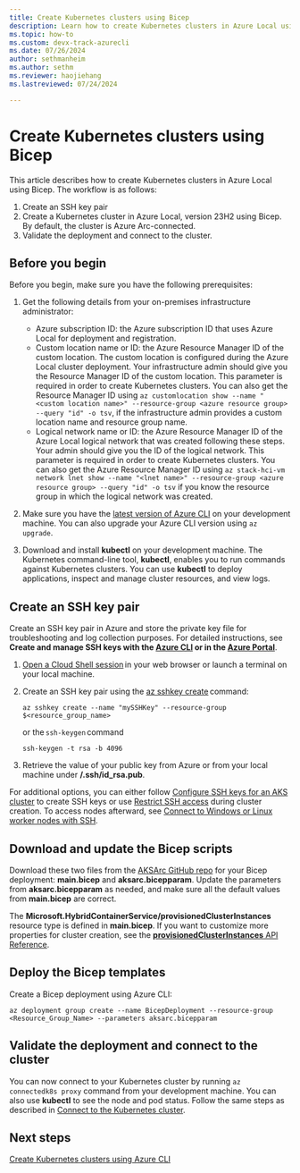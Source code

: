 ```yaml
---
title: Create Kubernetes clusters using Bicep
description: Learn how to create Kubernetes clusters in Azure Local using Bicep.
ms.topic: how-to
ms.custom: devx-track-azurecli
ms.date: 07/26/2024
author: sethmanheim
ms.author: sethm 
ms.reviewer: haojiehang
ms.lastreviewed: 07/24/2024

---
```


# Create Kubernetes clusters using Bicep

This article describes how to create Kubernetes clusters in Azure Local using Bicep. The workflow is as follows:

1. Create an SSH key pair
1. Create a Kubernetes cluster in Azure Local, version 23H2 using Bicep. By default, the cluster is Azure Arc-connected.
1. Validate the deployment and connect to the cluster.

## Before you begin

Before you begin, make sure you have the following prerequisites:

1. Get the following details from your on-premises infrastructure administrator:

   - Azure subscription ID: the Azure subscription ID that uses Azure Local for deployment and registration.
   - Custom location name or ID: the Azure Resource Manager ID of the custom location. The custom location is configured during the Azure Local cluster deployment. Your infrastructure admin should give you the Resource Manager ID of the custom location. This parameter is required in order to create Kubernetes clusters. You can also get the Resource Manager ID using `az customlocation show --name "<custom location name>" --resource-group <azure resource group> --query "id" -o tsv`, if the infrastructure admin provides a custom location name and resource group name.
   - Logical network name or ID: the Azure Resource Manager ID of the Azure Local logical network that was created following these steps. Your admin should give you the ID of the logical network. This parameter is required in order to create Kubernetes clusters. You can also get the Azure Resource Manager ID using `az stack-hci-vm network lnet show --name "<lnet name>" --resource-group <azure resource group> --query "id" -o tsv` if you know the resource group in which the logical network was created.

1. Make sure you have the [latest version of Azure CLI](/cli/azure/install-azure-cli) on your development machine. You can also upgrade your Azure CLI version using `az upgrade`.
1. Download and install **kubectl** on your development machine. The Kubernetes command-line tool, **kubectl**, enables you to run commands against Kubernetes clusters. You can use **kubectl** to deploy applications, inspect and manage cluster resources, and view logs.

## Create an SSH key pair

Create an SSH key pair in Azure and store the private key file for troubleshooting and log collection purposes. For detailed instructions, see **Create and manage SSH keys with the [Azure CLI](/azure/virtual-machines/ssh-keys-azure-cli) or in the [Azure Portal](/azure/virtual-machines/ssh-keys-portal)**.

1. [Open a Cloud Shell session](https://shell.azure.com/) in your web browser or launch a terminal on your local machine.
1. Create an SSH key pair using the [az sshkey create](/cli/azure/sshkey#az-sshkey-create) command:  

   ```azurecli
   az sshkey create --name "mySSHKey" --resource-group $<resource_group_name>
   ```

   or  the `ssh-keygen` command

   ```azurecli
   ssh-keygen -t rsa -b 4096 
   ```

1. Retrieve the value of your public key from Azure or from your local machine under **/.ssh/id_rsa.pub**.

For additional options, you can either follow [Configure SSH keys for an AKS cluster](/azure/aks/aksarc/configure-ssh-keys) to create SSH keys or use [Restrict SSH access](/azure/aks/aksarc/restrict-ssh-access) during cluster creation. To access nodes afterward, see [Connect to Windows or Linux worker nodes with SSH](/azure/aks/aksarc/ssh-connect-to-windows-and-linux-worker-nodes).


## Download and update the Bicep scripts

Download these two files from the [AKSArc GitHub repo](https://github.com/Azure/aksArc/tree/main/deploymentTemplates) for your Bicep deployment: **main.bicep** and **aksarc.bicepparam**. Update the parameters from **aksarc.bicepparam** as needed, and make sure all the default values from **main.bicep** are correct.

The **Microsoft.HybridContainerService/provisionedClusterInstances** resource type is defined in **main.bicep**. If you want to customize more properties for cluster creation, see the [**provisionedClusterInstances** API Reference](/azure/templates/microsoft.hybridcontainerservice/provisionedclusterinstances?pivots=deployment-language-bicep).

## Deploy the Bicep templates

Create a Bicep deployment using Azure CLI:

   ```azurecli
   az deployment group create --name BicepDeployment --resource-group <Resource_Group_Name> --parameters aksarc.bicepparam
   ```

## Validate the deployment and connect to the cluster

You can now connect to your Kubernetes cluster by running `az connectedk8s proxy` command from your development machine. You can also use **kubectl** to see the node and pod status. Follow the same steps as described in [Connect to the Kubernetes cluster](aks-create-clusters-cli.md#connect-to-the-kubernetes-cluster).

## Next steps

[Create Kubernetes clusters using Azure CLI](aks-create-clusters-cli.md)
